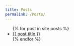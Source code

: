 ```yaml
---
title: Posts
permalink: /Posts/
---
```

<ul>
 {% for post in site.posts %}
 	<li><a href="{{ post.url }}">{{ post.title }}</a></li>
 {% endfor %}
</ul>
